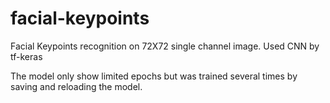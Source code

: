 # facial-keypoints

Facial Keypoints recognition on 72X72 single channel image. Used CNN by tf-keras


The model only show limited epochs but was trained several times by saving and reloading the model.
